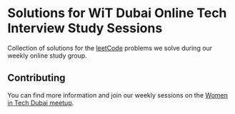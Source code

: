 # Solutions for WiT Dubai Online Tech Interview Study Sessions

Collection of solutions for the [leetCode](https://leetcode.com/) problems we solve during our weekly online study group.

## Contributing

You can find more information and join our weekly sessions on the [Women in Tech Dubai meetup](https://www.meetup.com/Women-In-Tech-Dubai/events/).